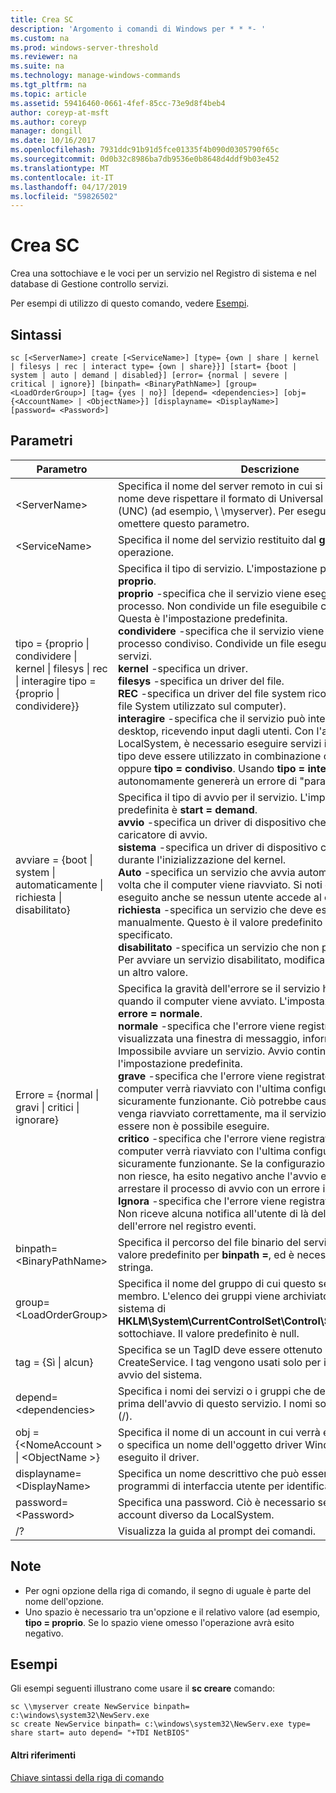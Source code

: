 ```yaml
---
title: Crea SC
description: 'Argomento i comandi di Windows per * * *- '
ms.custom: na
ms.prod: windows-server-threshold
ms.reviewer: na
ms.suite: na
ms.technology: manage-windows-commands
ms.tgt_pltfrm: na
ms.topic: article
ms.assetid: 59416460-0661-4fef-85cc-73e9d8f4beb4
author: coreyp-at-msft
ms.author: coreyp
manager: dongill
ms.date: 10/16/2017
ms.openlocfilehash: 7931ddc91b91d5fce01335f4b090d0305790f65c
ms.sourcegitcommit: 0d0b32c8986ba7db9536e0b8648d4ddf9b03e452
ms.translationtype: MT
ms.contentlocale: it-IT
ms.lasthandoff: 04/17/2019
ms.locfileid: "59826502"
---
```

# <a name="sc-create"></a>Crea SC



Crea una sottochiave e le voci per un servizio nel Registro di sistema e nel database di Gestione controllo servizi.

Per esempi di utilizzo di questo comando, vedere [Esempi](#BKMK_examples).

## <a name="syntax"></a>Sintassi

```
sc [<ServerName>] create [<ServiceName>] [type= {own | share | kernel | filesys | rec | interact type= {own | share}}] [start= {boot | system | auto | demand | disabled}] [error= {normal | severe | critical | ignore}] [binpath= <BinaryPathName>] [group= <LoadOrderGroup>] [tag= {yes | no}] [depend= <dependencies>] [obj= {<AccountName> | <ObjectName>}] [displayname= <DisplayName>] [password= <Password>]
```

## <a name="parameters"></a>Parametri

|Parametro|Descrizione|
|---------|-----------|
|\<ServerName>|Specifica il nome del server remoto in cui si trova il servizio. Il nome deve rispettare il formato di Universal Naming Convention (UNC) (ad esempio, \\ \\myserver). Per eseguire SC.exe in locale, omettere questo parametro.|
|\<ServiceName>|Specifica il nome del servizio restituito dal **getkeyname** operazione.|
|tipo = {proprio \| condividere \| kernel \| filesys \| rec \| interagire tipo = {proprio \| condividere}}|Specifica il tipo di servizio. L'impostazione predefinita è **tipo = proprio**.</br>**proprio** -specifica che il servizio viene eseguito nel proprio processo. Non condivide un file eseguibile con altri servizi. Questa è l'impostazione predefinita.</br>**condividere** -specifica che il servizio viene eseguito come processo condiviso. Condivide un file eseguibile con altri servizi.</br>**kernel** -specifica un driver.</br>**filesys** -specifica un driver del file.</br>**REC** -specifica un driver del file system riconosciuto (identifica i file System utilizzato sul computer).</br>**interagire** -specifica che il servizio può interagire con il desktop, ricevendo input dagli utenti. Con l'account LocalSystem, è necessario eseguire servizi interattivi. Questo tipo deve essere utilizzato in combinazione con **tipo = proprio** oppure **tipo = condiviso**. Usando **tipo = interagire** autonomamente genererà un errore di "parametro non valido".|
|avviare = {boot \| system \| automaticamente \| richiesta \| disabilitato}|Specifica il tipo di avvio per il servizio. L'impostazione predefinita è **start = demand**.</br>**avvio** -specifica un driver di dispositivo che viene caricato dal caricatore di avvio.</br>**sistema** -specifica un driver di dispositivo che viene avviato durante l'inizializzazione del kernel.</br>**Auto** -specifica un servizio che avvia automaticamente ogni volta che il computer viene riavviato. Si noti che il servizio viene eseguito anche se nessun utente accede al computer.</br>**richiesta** -specifica un servizio che deve essere avviato manualmente. Questo è il valore predefinito se **avviare =** non è specificato.</br>**disabilitato** -specifica un servizio che non può essere avviato. Per avviare un servizio disabilitato, modificare il tipo di avvio in un altro valore.|
|Errore = {normal \| gravi \| critici \| ignorare}|Specifica la gravità dell'errore se il servizio ha esito negativo quando il computer viene avviato. L'impostazione predefinita è **errore = normale**.</br>**normale** -specifica che l'errore viene registrato. Verrà visualizzata una finestra di messaggio, informare gli utenti che è Impossibile avviare un servizio. Avvio continuerà. Questa è l'impostazione predefinita.</br>**grave** -specifica che l'errore viene registrato (se possibile). Il computer verrà riavviato con l'ultima configurazione sicuramente funzionante. Ciò potrebbe causare il computer venga riavviato correttamente, ma il servizio potrebbe ancora essere non è possibile eseguire.</br>**critico** -specifica che l'errore viene registrato (se possibile). Il computer verrà riavviato con l'ultima configurazione sicuramente funzionante. Se la configurazione di buona ultimo non riesce, ha esito negativo anche l'avvio e consente di arrestare il processo di avvio con un errore irreversibile.</br>**Ignora** -specifica che l'errore viene registrato e avvio continua. Non riceve alcuna notifica all'utente di là della registrazione dell'errore nel registro eventi.|
|binpath= \<BinaryPathName>|Specifica il percorso del file binario del servizio. Non vi è alcun valore predefinito per **binpath =**, ed è necessario fornire questa stringa.|
|group= \<LoadOrderGroup>|Specifica il nome del gruppo di cui questo servizio è un membro. L'elenco dei gruppi viene archiviato nel Registro di sistema di **HKLM\System\CurrentControlSet\Control\ServiceGroupOrder.** sottochiave. Il valore predefinito è null.|
|tag = {Sì \| alcun}|Specifica se un TagID deve essere ottenuto dalla chiamata CreateService. I tag vengono usati solo per i driver di avvio e avvio del sistema.|
|depend= \<dependencies>|Specifica i nomi dei servizi o i gruppi che devono essere avviati prima dell'avvio di questo servizio. I nomi sono separati da barre (/).|
|obj = {\<NomeAccount > \| \<ObjectName >}|Specifica il nome di un account in cui verrà eseguito un servizio o specifica un nome dell'oggetto driver Windows in cui verrà eseguito il driver.|
|displayname= \<DisplayName>|Specifica un nome descrittivo che può essere utilizzato dai programmi di interfaccia utente per identificare il servizio.|
|password= \<Password>|Specifica una password. Ciò è necessario se viene usato un account diverso da LocalSystem.|
|/?|Visualizza la guida al prompt dei comandi.|

## <a name="remarks"></a>Note

-   Per ogni opzione della riga di comando, il segno di uguale è parte del nome dell'opzione.
-   Uno spazio è necessario tra un'opzione e il relativo valore (ad esempio, **tipo = proprio**. Se lo spazio viene omesso l'operazione avrà esito negativo.

## <a name="BKMK_examples"></a>Esempi

Gli esempi seguenti illustrano come usare il **sc creare** comando:
```
sc \\myserver create NewService binpath= c:\windows\system32\NewServ.exe
sc create NewService binpath= c:\windows\system32\NewServ.exe type= share start= auto depend= "+TDI NetBIOS"
```

#### <a name="additional-references"></a>Altri riferimenti

[Chiave sintassi della riga di comando](command-line-syntax-key.md)
